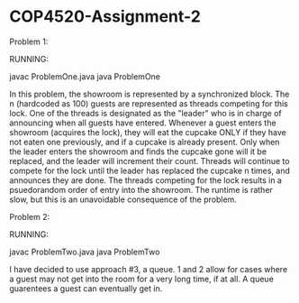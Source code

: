 # COP4520-Assignment-2

Problem 1:

RUNNING:

javac ProblemOne.java
java ProblemOne

In this problem, the showroom is represented by a synchronized block. The n (hardcoded as 100) guests are represented as threads competing for this lock. One of the threads is designated as the "leader" who is in charge of announcing when all guests have entered. Whenever a guest enters the showroom (acquires the lock), they will eat the cupcake ONLY if they have not eaten one previously, and if a cupcake is already present. Only when the leader enters the showroom and finds the cupcake gone will it be replaced, and the leader will increment their count. Threads will continue to compete for the lock until the leader has replaced the cupcake n times, and announces they are done. The threads competing for the lock results in a psuedorandom order of entry into the showroom. The runtime is rather slow, but this is an unavoidable consequence of the problem.

Problem 2:

RUNNING:

javac ProblemTwo.java
java ProblemTwo

I have decided to use approach #3, a queue. 1 and 2 allow for cases where a guest may not get into the room for a very long time, if at all. A queue guarentees a guest can eventually get in.

